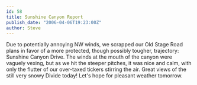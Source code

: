 ```yaml
---
id: 58
title: Sunshine Canyon Report
publish_date: "2006-04-06T19:23:00Z"
author: Steve
---
```

Due to potentially annoying NW winds, we scrapped our Old Stage Road plans in favor of a more protected, though possibly tougher, trajectory: Sunshine Canyon Drive. The winds at the mouth of the canyon were vaguely vexing, but as we hit the steeper pitches, it was nice and calm, with only the flutter of our over-taxed tickers stirring the air. Great views of the still very snowy Divide today! Let's hope for pleasant weather tomorrow.
